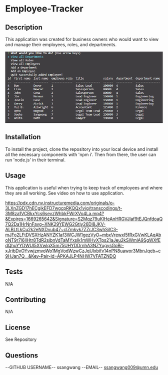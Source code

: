 # Employee-Tracker

## Description 
This application was created for business owners who would want to view and manage their employees, roles, and departments.

![Getting Started](TRACKER-1.PNG)

## Installation 
To install the project, clone the repository into your local device and install all the necessary components with 'npm i'. Then from there, the user can run 'node.js' in their terminal.

## Usage 
This application is useful when trying to keep track of employees and where they are all working. See video on how to use application. 

https://pdx.cdn.nv.instructuremedia.com/originals/o-3LXnZGD17hECgikEFD7wgcpRKQQx1vig/transcodings/t-3M8za1VCBkxYcs6sevzWhbkFWrXVo4La.mp4?&Expires=1669265642&Signature=S2Mqz79uKlHeAnHRGVJlaf9tEJQnfdoaQ7Q2Da1HrNnFavg~XNK29YEWG2Gtjy26Dl8JKV-ALBLtLkCu2k2eNXDvub47~clZmkvk7ZZrJC3whSilC3-mJFo2LFtDVSXHzANYZK1af3WCJW1gezVyO~mbxVrewxI5fRxGVwKLAqAboNT9r7l6lIHtr8TdR2sibnVdTaMYxslk1mWHvXTps21aJeu2kSWmlA9SgWXfEdQhuYYDWUI5XVwlqX5m75UHYDDrnhA3NZYugysGoBr-xJribDvOYvwjzmvoWo1MgVodWzwCzJqUlxbifv14nPN8uawor3MbnJqeb~c9HJan7Q__&Key-Pair-Id=APKAJLP4NHW7VFATZNDQ

## Tests 
N/A
## Contributing 
N/A
## License
See Repository
## Questions
--GITHUB USERNAME--
ssangwang
--EMAIL--
ssangwang009@umn.edu